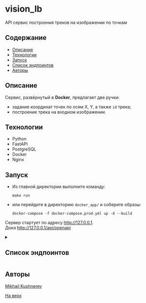 # vision_lb

API сервис построения треков на изображении по точкам

## Содержание
- [Описание](#описание)
- [Технологии](#технологии)
- [Запуск](#запуск)
- <a href="#endpoints">Список эндпоинтов</a>
- [Авторы](#авторы)

## Описание

Сервис, развёрнутый в **Docker**, предлагает две ручки:
- задание координат точек по осям X, Y, а также `id` трека;
- построение трека на входном изображении.

## Технологии
- Python
- FastAPI
- PostgreSQL
- Docker
- Nginx

## Запуск

- Из главной директории выполните команду:

    ```
    make run
    ```

- или перейдите в директорию `docker_app/` и соберите образы:

    ```docker
    docker-compose -f docker-compose.prod.yml up -d --build
    ```


Сервер стартует по адресу http://127.0.0.1.  
Дока http://127.0.0.1/api/openapi

<details>
  <summary>
    <h2 id="endpoints">Список эндпоинтов</h2>
  </summary>

1. Задание параметров трека

```
POST /track/api/v1/set-points
Content-Type: application/json
```

**Request Body**
```json
{
  "track_id": <UUID>,
  "points": [
    {
      "x": <float>,
      "y": <float>
    }
  ]
}
```

2. Отрисовка трека

```
POST /track/api/v1/plot
Content-Type: multipart/form-data
```

**Request Parameters**
```
track_id = <UUID>
image = <image.png>
```

</details>

## Авторы

[Mikhail Kushnerev](https://github.com/Mikhail-Kushnerev)  

[На верх](#visionlb)
